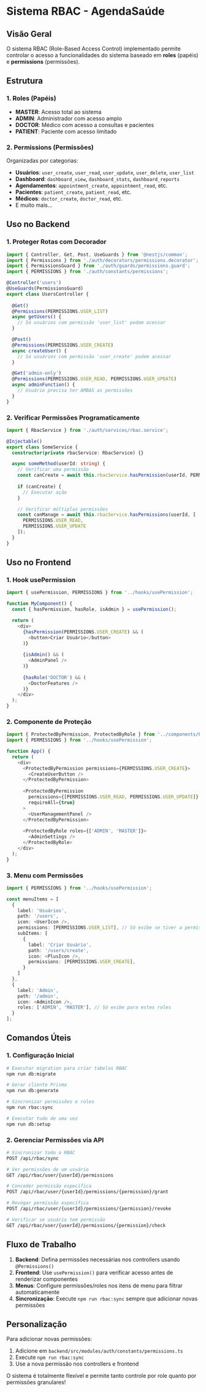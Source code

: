 # Sistema RBAC - AgendaSaúde

## Visão Geral

O sistema RBAC (Role-Based Access Control) implementado permite controlar o acesso a funcionalidades do sistema baseado em **roles** (papéis) e **permissions** (permissões).

## Estrutura

### 1. **Roles (Papéis)**
- **MASTER**: Acesso total ao sistema
- **ADMIN**: Administrador com acesso amplo
- **DOCTOR**: Médico com acesso a consultas e pacientes
- **PATIENT**: Paciente com acesso limitado

### 2. **Permissions (Permissões)**
Organizadas por categorias:
- **Usuários**: `user_create`, `user_read`, `user_update`, `user_delete`, `user_list`
- **Dashboard**: `dashboard_view`, `dashboard_stats`, `dashboard_reports`
- **Agendamentos**: `appointment_create`, `appointment_read`, etc.
- **Pacientes**: `patient_create`, `patient_read`, etc.
- **Médicos**: `doctor_create`, `doctor_read`, etc.
- E muito mais...

## Uso no Backend

### 1. **Proteger Rotas com Decorador**

```typescript
import { Controller, Get, Post, UseGuards } from '@nestjs/common';
import { Permissions } from './auth/decorators/permissions.decorator';
import { PermissionsGuard } from './auth/guards/permissions.guard';
import { PERMISSIONS } from './auth/constants/permissions';

@Controller('users')
@UseGuards(PermissionsGuard)
export class UsersController {
  
  @Get()
  @Permissions(PERMISSIONS.USER_LIST)
  async getUsers() {
    // Só usuários com permissão 'user_list' podem acessar
  }

  @Post()
  @Permissions(PERMISSIONS.USER_CREATE)
  async createUser() {
    // Só usuários com permissão 'user_create' podem acessar
  }

  @Get('admin-only')
  @Permissions(PERMISSIONS.USER_READ, PERMISSIONS.USER_UPDATE)
  async adminFunction() {
    // Usuário precisa ter AMBAS as permissões
  }
}
```

### 2. **Verificar Permissões Programaticamente**

```typescript
import { RbacService } from './auth/services/rbac.service';

@Injectable()
export class SomeService {
  constructor(private rbacService: RbacService) {}

  async someMethod(userId: string) {
    // Verificar uma permissão
    const canCreate = await this.rbacService.hasPermission(userId, PERMISSIONS.USER_CREATE);
    
    if (canCreate) {
      // Executar ação
    }

    // Verificar múltiplas permissões
    const canManage = await this.rbacService.hasPermissions(userId, [
      PERMISSIONS.USER_READ,
      PERMISSIONS.USER_UPDATE
    ]);
  }
}
```

## Uso no Frontend

### 1. **Hook usePermission**

```typescript
import { usePermission, PERMISSIONS } from '../hooks/usePermission';

function MyComponent() {
  const { hasPermission, hasRole, isAdmin } = usePermission();

  return (
    <div>
      {hasPermission(PERMISSIONS.USER_CREATE) && (
        <button>Criar Usuário</button>
      )}
      
      {isAdmin() && (
        <AdminPanel />
      )}
      
      {hasRole('DOCTOR') && (
        <DoctorFeatures />
      )}
    </div>
  );
}
```

### 2. **Componente de Proteção**

```typescript
import { ProtectedByPermission, ProtectedByRole } from '../components/ProtectedByPermission';
import { PERMISSIONS } from '../hooks/usePermission';

function App() {
  return (
    <div>
      <ProtectedByPermission permissions={PERMISSIONS.USER_CREATE}>
        <CreateUserButton />
      </ProtectedByPermission>
      
      <ProtectedByPermission 
        permissions={[PERMISSIONS.USER_READ, PERMISSIONS.USER_UPDATE]}
        requireAll={true}
      >
        <UserManagementPanel />
      </ProtectedByPermission>
      
      <ProtectedByRole roles={['ADMIN', 'MASTER']}>
        <AdminSettings />
      </ProtectedByRole>
    </div>
  );
}
```

### 3. **Menu com Permissões**

```typescript
import { PERMISSIONS } from '../hooks/usePermission';

const menuItems = [
  {
    label: 'Usuários',
    path: '/users',
    icon: <UserIcon />,
    permissions: [PERMISSIONS.USER_LIST], // Só exibe se tiver a permissão
    subItems: [
      {
        label: 'Criar Usuário',
        path: '/users/create',
        icon: <PlusIcon />,
        permissions: [PERMISSIONS.USER_CREATE],
      }
    ]
  },
  {
    label: 'Admin',
    path: '/admin',
    icon: <AdminIcon />,
    roles: ['ADMIN', 'MASTER'], // Só exibe para estes roles
  }
];
```

## Comandos Úteis

### 1. **Configuração Inicial**
```bash
# Executar migration para criar tabelas RBAC
npm run db:migrate

# Gerar cliente Prisma
npm run db:generate

# Sincronizar permissões e roles
npm run rbac:sync

# Executar tudo de uma vez
npm run db:setup
```

### 2. **Gerenciar Permissões via API**

```bash
# Sincronizar todo o RBAC
POST /api/rbac/sync

# Ver permissões de um usuário
GET /api/rbac/user/{userId}/permissions

# Conceder permissão específica
POST /api/rbac/user/{userId}/permissions/{permission}/grant

# Revogar permissão específica
POST /api/rbac/user/{userId}/permissions/{permission}/revoke

# Verificar se usuário tem permissão
GET /api/rbac/user/{userId}/permissions/{permission}/check
```

## Fluxo de Trabalho

1. **Backend**: Defina permissões necessárias nos controllers usando `@Permissions()`
2. **Frontend**: Use `usePermission()` para verificar acesso antes de renderizar componentes
3. **Menus**: Configure permissões/roles nos itens de menu para filtrar automaticamente
4. **Sincronização**: Execute `npm run rbac:sync` sempre que adicionar novas permissões

## Personalização

Para adicionar novas permissões:

1. Adicione em `backend/src/modules/auth/constants/permissions.ts`
2. Execute `npm run rbac:sync`
3. Use a nova permissão nos controllers e frontend

O sistema é totalmente flexível e permite tanto controle por role quanto por permissões granulares! 